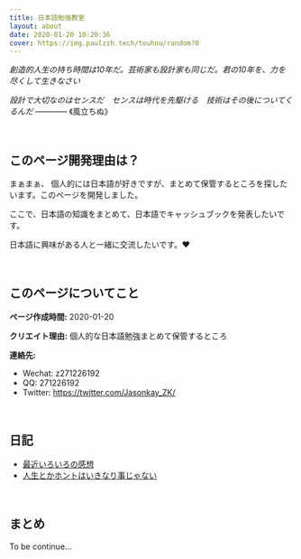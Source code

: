 ```yaml
---
title: 日本語勉強教室
layout: about
date: 2020-01-20 10:20:36
cover: https://img.paulzzh.tech/touhou/random?0
---
```


*創造的人生の持ち時間は10年だ。芸術家も設計家も同じだ。君の10年を、力を尽くして生きなさい*

*設計で大切なのはセンスだ　センスは時代を先駆ける　技術はその後についてくるんだ* ———— 《風立ちぬ》

<br/>

## このページ開発理由は？

まぁまぁ、 個人的には日本語が好きですが、まとめて保管するところを探したいます。このページを開発しました。 

ここで、日本語の知識をまとめて、日本語でキャッシュブックを発表したいです。

日本語に興味がある人と一緒に交流したいです。❤

<br/>

## このページについてこと

**ページ作成時間:** 2020-01-20

**クリエイト理由:** 個人的な日本語勉強まとめて保管するところ

**連絡先:**

-   Wechat: z271226192
-   QQ: 271226192
-   Twitter: https://twitter.com/Jasonkay_ZK/

<br/>

## 日記

-   [最近いろいろの感想](https://jasonkayzk.github.io/2020/02/05/最近いろいろの感想/)
-   [人生とかホントはいきなり事じゃない](https://jasonkayzk.github.io/2020/03/21/人生とかホントはいきなり事じゃない/)



<br/>

## まとめ

To be continue…

<br/>


